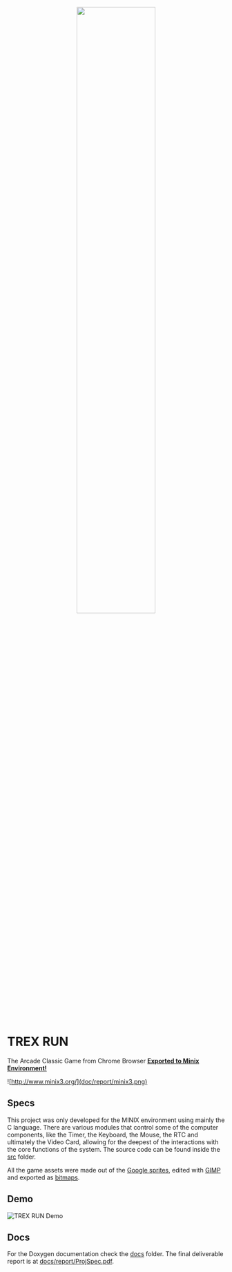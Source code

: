<p align="center">
  <img width="60%" height="auto" src="doc/report/Logo.png">
</p>

# TREX RUN
The Arcade Classic Game from Chrome Browser [**Exported to Minix Environment!**](
http://www.minix3.org)

![http://www.minix3.org/](doc/report/minix3.png)

## Specs

This project was only developed for the MINIX environment using mainly the C language. There are various modules that control some of the computer components, like the Timer, the Keyboard, the Mouse, the RTC and ultimately the Video Card, allowing for the deepest of the interactions with the core functions of the system. The source code can be found inside the [src](src) folder.

All the game assets were made out of the [Google sprites](res/all_sprites.png), edited with [GIMP](https://www.gimp.org/) and exported as [bitmaps](res).
## Demo

![TREX RUN Demo](doc/report/lcom_t3g09.gif)

## Docs

For the Doxygen documentation check the [docs](doc/html/index.html) folder.
The final deliverable report is at [docs/report/ProjSpec.pdf](docs/report/ProjSpec.pdf).

